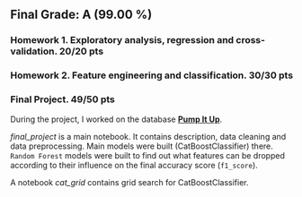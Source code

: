 ## Final Grade: A (99.00 %)

### Homework 1. Exploratory analysis, regression and cross-validation. 20/20 pts

### Homework 2. Feature engineering and classification. 30/30 pts

### Final Project. 49/50 pts

During the project, I worked on the database [**Pump It Up**](https://www.drivendata.org/competitions/7/pump-it-up-data-mining-the-water-table/).

*final_project* is a main notebook. It contains description, data cleaning and data preprocessing. Main models were built (CatBoostClassifier) there.
`Random Forest` models were built to find out what features can be dropped according to their influence on the final accuracy score (`f1_score`).

A notebook *cat_grid* contains grid search for CatBoostClassifier.